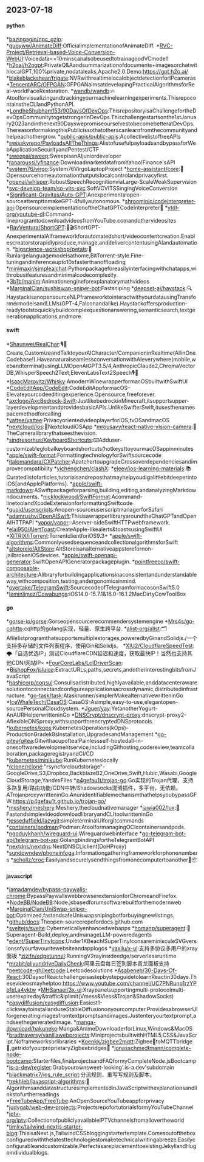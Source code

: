 ## 2023-07-18

#### python
*[bazingagin/npc_gzip](https://github.com/bazingagin/npc_gzip):
*[guoyww/AnimateDiff](https://github.com/guoyww/AnimateDiff):OfficialimplementationofAnimateDiff.
*[RVC-Project/Retrieval-based-Voice-Conversion-WebUI](https://github.com/RVC-Project/Retrieval-based-Voice-Conversion-WebUI):Voicedata<=10minscanalsobeusedtotrainagoodVCmodel!
*[h2oai/h2ogpt](https://github.com/h2oai/h2ogpt):PrivateQ&Aandsummarizationofdocuments+imagesorchatwithlocalGPT,100%private,nodataleaks,Apache2.0.Demo:https://gpt.h2o.ai/
*[blakeblackshear/frigate](https://github.com/blakeblackshear/frigate):NVRwithrealtimelocalobjectdetectionforIPcameras
*[TencentARC/GFPGAN](https://github.com/TencentARC/GFPGAN):GFPGANaimsatdevelopingPracticalAlgorithmsforReal-worldFaceRestoration.
*[wandb/wandb](https://github.com/wandb/wandb):🔥Atoolforvisualizingandtrackingyourmachinelearningexperiments.ThisrepocontainstheCLIandPythonAPI.
*[LondheShubham153/90DaysOfDevOps](https://github.com/LondheShubham153/90DaysOfDevOps):ThisrepositoryisaChallengefortheDevOpsCommunitytogetstrongerinDevOps.Thischallengestartsonthe1stJanuary2023andinthenext90DayswepromiseourselvestobecomebetteratDevOps.ThereasonformakingthisPublicissothatotherscanlearnfromthecommunityandhelpeachothergrow.
*[public-apis/public-apis](https://github.com/public-apis/public-apis):AcollectivelistoffreeAPIs
*[swisskyrepo/PayloadsAllTheThings](https://github.com/swisskyrepo/PayloadsAllTheThings):AlistofusefulpayloadsandbypassforWebApplicationSecurityandPentest/CTF
*[sweepai/sweep](https://github.com/sweepai/sweep):SweepisanAIjuniordeveloper
*[ranaroussi/yfinance](https://github.com/ranaroussi/yfinance):DownloadmarketdatafromYahoo!Finance'sAPI
*[system76/virgo](https://github.com/system76/virgo):System76VirgoLaptopProject
*[home-assistant/core](https://github.com/home-assistant/core):🏡Opensourcehomeautomationthatputslocalcontrolandprivacyfirst.
*[openai/whisper](https://github.com/openai/whisper):RobustSpeechRecognitionviaLarge-ScaleWeakSupervision
*[svc-develop-team/so-vits-svc](https://github.com/svc-develop-team/so-vits-svc):SoftVCVITSSingingVoiceConversion
*[Significant-Gravitas/Auto-GPT](https://github.com/Significant-Gravitas/Auto-GPT):Anexperimentalopen-sourceattempttomakeGPT-4fullyautonomous.
*[shroominic/codeinterpreter-api](https://github.com/shroominic/codeinterpreter-api):OpensourceimplementationoftheChatGPTCodeInterpreter👾
*[ytdl-org/youtube-dl](https://github.com/ytdl-org/youtube-dl):Command-lineprogramtodownloadvideosfromYouTube.comandothervideosites
*[RayVentura/ShortGPT](https://github.com/RayVentura/ShortGPT):🚀🎬ShortGPT-AnexperimentalAIframeworkforautomatedshort/videocontentcreation.Enablescreatorstorapidlyproduce,manage,anddelivercontentusingAIandautomation.
*[bigscience-workshop/petals](https://github.com/bigscience-workshop/petals):🌸Runlargelanguagemodelsathome,BitTorrent-style.Fine-tuningandinferenceupto10xfasterthanoffloading
*[minimaxir/simpleaichat](https://github.com/minimaxir/simpleaichat):Pythonpackageforeasilyinterfacingwithchatapps,withrobustfeaturesandminimalcodecomplexity.
*[3b1b/manim](https://github.com/3b1b/manim):Animationengineforexplanatorymathvideos
*[MarginalClan/sushiswap-sniper-bot](https://github.com/MarginalClan/sushiswap-sniper-bot):Fastsniping
*[deepset-ai/haystack](https://github.com/deepset-ai/haystack):🔍HaystackisanopensourceNLPframeworktointeractwithyourdatausingTransformermodelsandLLMs(GPT-4,Falconandalike).Haystackoffersproduction-readytoolstoquicklybuildcomplexquestionanswering,semanticsearch,textgenerationapplications,andmore.

#### swift
*[Shaunwei/RealChar](https://github.com/Shaunwei/RealChar):🎙️🤖Create,CustomizeandTalktoyourAICharacter/CompanioninRealtime(AllinOneCodebase!).HaveanaturalseamlessconversationwithAIeverywhere(mobile,webandterminal)usingLLMOpenAIGPT3.5/4,AnthropicClaude2,ChromaVectorDB,WhisperSpeech2Text,ElevenLabsText2Speech🎙️🤖
*[IsaacMarovitz/Whisky](https://github.com/IsaacMarovitz/Whisky):AmodernWinewrapperformacOSbuiltwithSwiftUI
*[CodeEditApp/CodeEdit](https://github.com/CodeEditApp/CodeEdit):CodeEditAppformacOS–Elevateyourcodeeditingexperience.Opensource,freeforever.
*[axclogo/AxcBedrock-Swift](https://github.com/axclogo/AxcBedrock-Swift):JustlikebedrockinMinecraft,itsupportsupper-layerdevelopmentandprovidesbasicAPIs.UnlikeSwifterSwift,itusesthenamespacemethodforcalling
*[yattee/yattee](https://github.com/yattee/yattee):PrivacyorientedvideoplayerforiOS,tvOSandmacOS
*[nextcloud/ios](https://github.com/nextcloud/ios):📱NextcloudiOSApp
*[mrousavy/react-native-vision-camera](https://github.com/mrousavy/react-native-vision-camera):📸TheCameralibrarythatseesthevision.
*[sindresorhus/KeyboardShortcuts](https://github.com/sindresorhus/KeyboardShortcuts):⌨️Adduser-customizableglobalkeyboardshortcuts(hotkeys)toyourmacOSappinminutes
*[apple/swift-format](https://github.com/apple/swift-format):FormattingtechnologyforSwiftsourcecode
*[italomandara/CXPatcher](https://github.com/italomandara/CXPatcher):ApatchertoupgradeCrossoverdependenciesandimprovecompatibility
*[yichengchen/clashX](https://github.com/yichengchen/clashX):
*[eleev/ios-learning-materials](https://github.com/eleev/ios-learning-materials):📚Curatedlistofarticles,tutorialsandreposthatmayhelpyoudigalittlebitdeeperintoiOS[andApplePlatforms].
*[apple/swift-markdown](https://github.com/apple/swift-markdown):ASwiftpackageforparsing,building,editing,andanalyzingMarkdowndocuments.
*[nicklockwood/SwiftFormat](https://github.com/nicklockwood/SwiftFormat):Acommand-linetoolandXcodeExtensionforformattingSwiftcode
*[quoid/userscripts](https://github.com/quoid/userscripts):Anopen-sourceuserscriptmanagerforSafari
*[adamrushy/OpenAISwift](https://github.com/adamrushy/OpenAISwift):ThisisawrapperlibraryaroundtheChatGPTandOpenAIHTTPAPI
*[vapor/vapor](https://github.com/vapor/vapor):💧Aserver-sideSwiftHTTPwebframework.
*[elai950/AlertToast](https://github.com/elai950/AlertToast):CreateApple-likealerts&toastsusingSwiftUI
*[XITRIX/iTorrent](https://github.com/XITRIX/iTorrent):TorrentclientforiOS9.3+
*[apple/swift-algorithms](https://github.com/apple/swift-algorithms):CommonlyusedsequenceandcollectionalgorithmsforSwift
*[altstoreio/AltStore](https://github.com/altstoreio/AltStore):AltStoreisanalternativeappstorefornon-jailbrokeniOSdevices.
*[apple/swift-openapi-generator](https://github.com/apple/swift-openapi-generator):SwiftOpenAPIGeneratorpackageplugin.
*[pointfreeco/swift-composable-architecture](https://github.com/pointfreeco/swift-composable-architecture):Alibraryforbuildingapplicationsinaconsistentandunderstandableway,withcomposition,testing,andergonomicsinmind.
*[overtake/TelegramSwift](https://github.com/overtake/TelegramSwift):SourcecodeofTelegramformacosonSwift5.0
*[leminlimez/Cowabunga](https://github.com/leminlimez/Cowabunga):iOS14.0-15.7.1&16.0-16.1.2MacDirtyCowToolBox

#### go
*[gorse-io/gorse](https://github.com/gorse-io/gorse):Gorseopensourcerecommendersystemengine
*[Mrs4s/go-cqhttp](https://github.com/Mrs4s/go-cqhttp):cqhttp的golang实现，轻量、原生跨平台.
*[alist-org/alist](https://github.com/alist-org/alist):🗂️Afilelistprogramthatsupportsmultiplestorages,poweredbyGinandSolidjs./一个支持多存储的文件列表程序，使用Gin和Solidjs。
*[XIU2/CloudflareSpeedTest](https://github.com/XIU2/CloudflareSpeedTest):🌩「自选优选IP」测试CloudflareCDN延迟和速度，获取最快IP！当然也支持其他CDN/网站IP~
*[FourCoreLabs/LolDriverScan](https://github.com/FourCoreLabs/LolDriverScan):
*[BishopFox/jsluice](https://github.com/BishopFox/jsluice):ExtractURLs,paths,secrets,andotherinterestingbitsfromJavaScript
*[hashicorp/consul](https://github.com/hashicorp/consul):Consulisadistributed,highlyavailable,anddatacenterawaresolutiontoconnectandconfigureapplicationsacrossdynamic,distributedinfrastructure.
*[go-task/task](https://github.com/go-task/task):Ataskrunner/simplerMakealternativewritteninGo
*[IceWhaleTech/CasaOS](https://github.com/IceWhaleTech/CasaOS):CasaOS-Asimple,easy-to-use,elegantopen-sourcePersonalCloudsystem.
*[Jguer/yay](https://github.com/Jguer/yay):YetanotherYogurt-AnAURHelperwritteninGo
*[DNSCrypt/dnscrypt-proxy](https://github.com/DNSCrypt/dnscrypt-proxy):dnscrypt-proxy2-AflexibleDNSproxy,withsupportforencryptedDNSprotocols.
*[kubernetes/kops](https://github.com/kubernetes/kops):KubernetesOperations(kOps)-ProductionGradek8sInstallation,UpgradesandManagement
*[go-gitea/gitea](https://github.com/go-gitea/gitea):Gitwithacupoftea!Painlessself-hostedall-in-onesoftwaredevelopmentservice,includingGithosting,codereview,teamcollaboration,packageregistryandCI/CD
*[kubernetes/minikube](https://github.com/kubernetes/minikube):RunKuberneteslocally
*[rclone/rclone](https://github.com/rclone/rclone):"rsyncforcloudstorage"-GoogleDrive,S3,Dropbox,BackblazeB2,OneDrive,Swift,Hubic,Wasabi,GoogleCloudStorage,YandexFiles
*[p4gefau1t/trojan-go](https://github.com/p4gefau1t/trojan-go):Go实现的Trojan代理，支持多路复用/路由功能/CDN中转/Shadowsocks混淆插件，多平台，无依赖。ATrojanproxywritteninGo.AnunidentifiablemechanismthathelpsyoubypassGFW.https://p4gefau1t.github.io/trojan-go/
*[meshery/meshery](https://github.com/meshery/meshery):Meshery,thecloudnativemanager
*[iawia002/lux](https://github.com/iawia002/lux):👾FastandsimplevideodownloadlibraryandCLItoolwritteninGo
*[jesseduffield/lazygit](https://github.com/jesseduffield/lazygit):simpleterminalUIforgitcommands
*[containers/podman](https://github.com/containers/podman):Podman:AtoolformanagingOCIcontainersandpods.
*[ngoduykhanh/wireguard-ui](https://github.com/ngoduykhanh/wireguard-ui):Wireguardwebinterface
*[go-telegram-bot-api/telegram-bot-api](https://github.com/go-telegram-bot-api/telegram-bot-api):GolangbindingsfortheTelegramBotAPI
*[nextdns/nextdns](https://github.com/nextdns/nextdns):NextDNSCLIclient(DoHProxy)
*[sundowndev/phoneinfoga](https://github.com/sundowndev/phoneinfoga):Informationgatheringframeworkforphonenumbers
*[schollz/croc](https://github.com/schollz/croc):Easilyandsecurelysendthingsfromonecomputertoanother🐊📦

#### javascript
*[iamadamdev/bypass-paywalls-chrome](https://github.com/iamadamdev/bypass-paywalls-chrome):BypassPaywallswebbrowserextensionforChromeandFirefox.
*[NodeBB/NodeBB](https://github.com/NodeBB/NodeBB):Node.jsbasedforumsoftwarebuiltforthemodernweb
*[MarginalClan/UniSwap-sniper-bot](https://github.com/MarginalClan/UniSwap-sniper-bot):Optimized,fastandsafeUniswapsnipingbotforbuyingnewlistings.
*[github/docs](https://github.com/github/docs):Theopen-sourcerepofordocs.github.com
*[sveltejs/svelte](https://github.com/sveltejs/svelte):Cyberneticallyenhancedwebapps
*[homanp/superagent](https://github.com/homanp/superagent):🥷Superagent-Build,deploy,andmanageLLM-poweredagents
*[edent/SuperTinyIcons](https://github.com/edent/SuperTinyIcons):Under1KBeach!SuperTinyIconsareminisculeSVGversionsofyourfavouritewebsiteandapplogos
*[vaxilu/x-ui](https://github.com/vaxilu/x-ui):支持多协议多用户的xray面板
*[zizifn/edgetunnel](https://github.com/zizifn/edgetunnel):RunningV2rayinsideedge/serverlessruntime
*[mrabit/aliyundriveDailyCheck](https://github.com/mrabit/aliyundriveDailyCheck):阿里云盘每日签到脚本青龙面板支持
*[neetcode-gh/leetcode](https://github.com/neetcode-gh/leetcode):Leetcodesolutions
*[Asabeneh/30-Days-Of-React](https://github.com/Asabeneh/30-Days-Of-React):30DaysofReactchallengeisastepbystepguidetolearnReactin30days.Thesevideosmayhelptoo:https://www.youtube.com/channel/UC7PNRuno1rzYPb1xLa4yktw
*[MHSanaei/3x-ui](https://github.com/MHSanaei/3x-ui):Xraypanelsupportingmulti-protocolmulti-userexpireday&traffic&iplimit(Vmess&Vless&Trojan&ShadowSocks)
*[easydiffusion/easydiffusion](https://github.com/easydiffusion/easydiffusion):Easiest1-clickwaytoinstallanduseStableDiffusiononyourcomputer.ProvidesabrowserUIforgeneratingimagesfromtextpromptsandimages.Justenteryourtextprompt,andseethegeneratedimage.
*[manga-download/hakuneko](https://github.com/manga-download/hakuneko):Manga&AnimeDownloaderforLinux,Windows&MacOS
*[bradtraversy/vanillawebprojects](https://github.com/bradtraversy/vanillawebprojects):MiniprojectsbuiltwithHTML5,CSS&JavaScript.Noframeworksorlibraries
*[Koenkk/zigbee2mqtt](https://github.com/Koenkk/zigbee2mqtt):Zigbee🐝toMQTTbridge🌉,getridofyourproprietaryZigbeebridges🔨
*[jonasschmedtmann/complete-node-bootcamp](https://github.com/jonasschmedtmann/complete-node-bootcamp):Starterfiles,finalprojectsandFAQformyCompleteNode.jsBootcamp
*[is-a-dev/register](https://github.com/is-a-dev/register):Grabyourownsweet-looking'.is-a.dev'subdomain
*[blackmatrix7/ios_rule_script](https://github.com/blackmatrix7/ios_rule_script):分流规则、重写写规则及脚本。
*[trekhleb/javascript-algorithms](https://github.com/trekhleb/javascript-algorithms):📝AlgorithmsanddatastructuresimplementedinJavaScriptwithexplanationsandlinkstofurtherreadings
*[FreeTubeApp/FreeTube](https://github.com/FreeTubeApp/FreeTube):AnOpenSourceYouTubeappforprivacy
*[judygab/web-dev-projects](https://github.com/judygab/web-dev-projects):ProjectsrepofortutorialsformyYouTubeChannel
*[iptv-org/iptv](https://github.com/iptv-org/iptv):CollectionofpubliclyavailableIPTVchannelsfromallovertheworld
*[timlrx/tailwind-nextjs-starter-blog](https://github.com/timlrx/tailwind-nextjs-starter-blog):ThisisaNext.js,TailwindCSSbloggingstartertemplate.Comesoutoftheboxconfiguredwiththelatesttechnologiestomaketechnicalwritingabreeze.Easilyconfigurableandcustomizable.PerfectasareplacementtoexistingJekyllandHugoindividualblogs.
